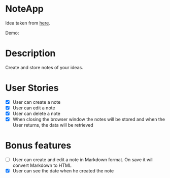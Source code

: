 # NoteApp

Idea taken from [here](https://github.com/florinpop17/app-ideas).

Demo:

# Description

Create and store notes of your ideas.

# User Stories

- [x] User can create a note
- [x] User can edit a note
- [x] User can delete a note
- [x] When closing the browser window the notes will be stored and when the User returns, the data will be retrieved
    
# Bonus features

- [ ] User can create and edit a note in Markdown format. On save it will convert Markdown to HTML
- [x] User can see the date when he created the note
